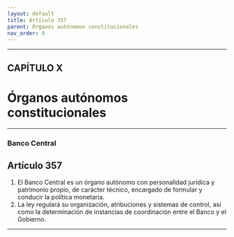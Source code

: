 ```yaml
---
layout: default
title: Artículo 357
parent: Órganos autónomos constitucionales
nav_order: 9
---
```


---

## CAPÍTULO X
# Órganos autónomos constitucionales

---

### Banco Central

## Artículo 357

1. El Banco Central es un órgano autónomo con personalidad jurídica y patrimonio propio, de carácter técnico, encargado de formular y conducir la política monetaria.
2. La ley regulará su organización, atribuciones y sistemas de control, así como la determinación de instancias de coordinación entre el Banco y el Gobierno.

---
